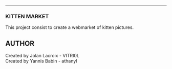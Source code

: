 ***
### KITTEN MARKET

This project consist to create a webmarket of kitten pictures.

## AUTHOR

Created by Jolan Lacroix - VITRI0L<br/>
Created by Yannis Babin - athanyl

